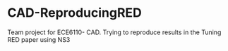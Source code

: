 # CAD-ReproducingRED
Team project for ECE6110- CAD. Trying to reproduce results in the Tuning RED paper using NS3
